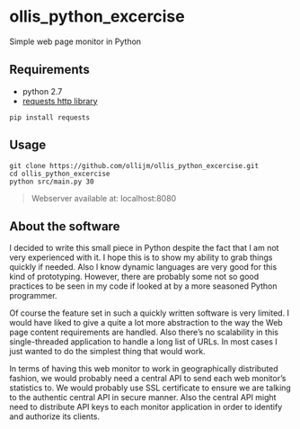 ollis_python_excercise
======================

Simple web page monitor in Python

## Requirements

* python 2.7
* [requests http library](http://docs.python-requests.org/en/latest/)

```
pip install requests
```

## Usage

```
git clone https://github.com/ollijm/ollis_python_excercise.git
cd ollis_python_excercise
python src/main.py 30
```

> Webserver available at: localhost:8080

## About the software

I decided to write this small piece in Python despite the fact that I am not very experienced with it. I hope this is to show my ability to grab things quickly if needed. Also I know dynamic languages are very good for this kind of prototyping. However, there are probably some not so good practices to be seen in my code if looked at by a more seasoned Python programmer.

Of course the feature set in such a quickly written software is very limited. I would have liked to give a quite a lot more abstraction to the way the Web page content requirements are handled. Also there’s no scalability in this single-threaded application to handle a long list of URLs. In most cases I just wanted to do the simplest thing that would work.

In terms of having this web monitor to work in geographically distributed fashion, we would probably need a central API to send each web monitor’s statistics to. We would probably use SSL certificate to ensure we are talking to the authentic central API in secure manner. Also the central API might need to distribute API keys to each monitor application in order to identify and authorize its clients.
